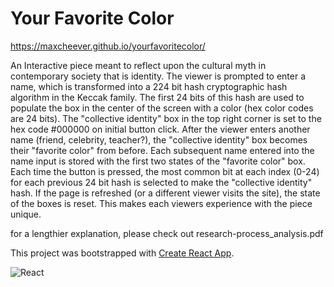 # Your Favorite Color
https://maxcheever.github.io/yourfavoritecolor/

An Interactive piece meant to reflect upon the cultural myth in contemporary society that is identity. The viewer is prompted to enter a name, which is transformed into a 224 bit hash cryptographic hash algorithm in the Keccak family. The first 24 bits of this hash are used to populate the box in the center of the screen with a color (hex color codes are 24 bits). The "collective identity" box in the top right corner is set to the hex code #000000 on initial button click. After the viewer enters another name (friend, celebrity, teacher?), the "collective identity" box becomes their "favorite color" from before. Each subsequent name entered into the name input is stored with the first two states of the "favorite color" box. Each time the button is pressed, the most common bit at each index (0-24) for each previous 24 bit hash is selected to make the "collective identity" hash. If the page is refreshed (or a different viewer visits the site), the state of the boxes is reset. This makes each viewers experience with the piece unique.

for a lengthier explanation, please check out research-process_analysis.pdf


This project was bootstrapped with [Create React App](https://github.com/facebook/create-react-app).

![React](https://img.shields.io/badge/react-%2320232a.svg?style=for-the-badge&logo=react&logoColor=%2361DAFB)
